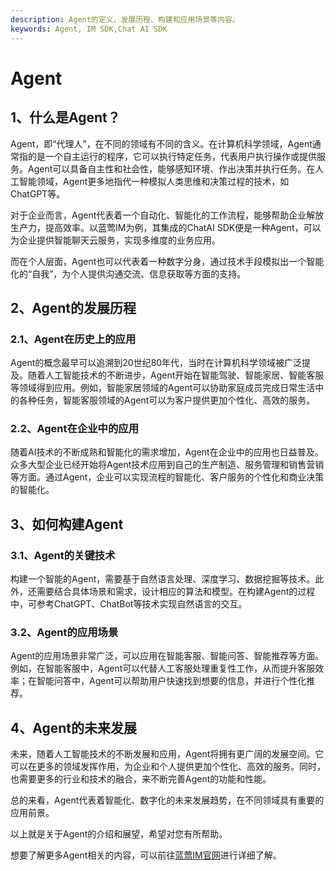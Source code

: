 ```yaml
---
description: Agent的定义、发展历程、构建和应用场景等内容。
keywords: Agent, IM SDK,Chat AI SDK
---
```

# Agent

## 1、什么是Agent？
Agent，即“代理人”，在不同的领域有不同的含义。在计算机科学领域，Agent通常指的是一个自主运行的程序，它可以执行特定任务，代表用户执行操作或提供服务。Agent可以具备自主性和社会性，能够感知环境、作出决策并执行任务。在人工智能领域，Agent更多地指代一种模拟人类思维和决策过程的技术，如ChatGPT等。

对于企业而言，Agent代表着一个自动化、智能化的工作流程，能够帮助企业解放生产力，提高效率。以蓝莺IM为例，其集成的ChatAI SDK便是一种Agent，可以为企业提供智能聊天云服务，实现多维度的业务应用。

而在个人层面，Agent也可以代表着一种数字分身，通过技术手段模拟出一个智能化的“自我”，为个人提供沟通交流、信息获取等方面的支持。

## 2、Agent的发展历程
### 2.1、Agent在历史上的应用
Agent的概念最早可以追溯到20世纪80年代，当时在计算机科学领域被广泛提及。随着人工智能技术的不断进步，Agent开始在智能驾驶、智能家居、智能客服等领域得到应用。例如，智能家居领域的Agent可以协助家庭成员完成日常生活中的各种任务，智能客服领域的Agent可以为客户提供更加个性化、高效的服务。

### 2.2、Agent在企业中的应用
随着AI技术的不断成熟和智能化的需求增加，Agent在企业中的应用也日益普及。众多大型企业已经开始将Agent技术应用到自己的生产制造、服务管理和销售营销等方面。通过Agent，企业可以实现流程的智能化、客户服务的个性化和商业决策的智能化。

## 3、如何构建Agent
### 3.1、Agent的关键技术
构建一个智能的Agent，需要基于自然语言处理、深度学习、数据挖掘等技术。此外，还需要结合具体场景和需求，设计相应的算法和模型。在构建Agent的过程中，可参考ChatGPT、ChatBot等技术实现自然语言的交互。

### 3.2、Agent的应用场景
Agent的应用场景非常广泛，可以应用在智能客服、智能问答、智能推荐等方面。例如，在智能客服中，Agent可以代替人工客服处理重复性工作，从而提升客服效率；在智能问答中，Agent可以帮助用户快速找到想要的信息，并进行个性化推荐。

## 4、Agent的未来发展
未来，随着人工智能技术的不断发展和应用，Agent将拥有更广阔的发展空间。它可以在更多的领域发挥作用，为企业和个人提供更加个性化、高效的服务。同时，也需要更多的行业和技术的融合，来不断完善Agent的功能和性能。

总的来看，Agent代表着智能化、数字化的未来发展趋势，在不同领域具有重要的应用前景。

以上就是关于Agent的介绍和展望，希望对您有所帮助。

想要了解更多Agent相关的内容，可以前往[蓝莺IM官网](https://www.lanyingim.com)进行详细了解。